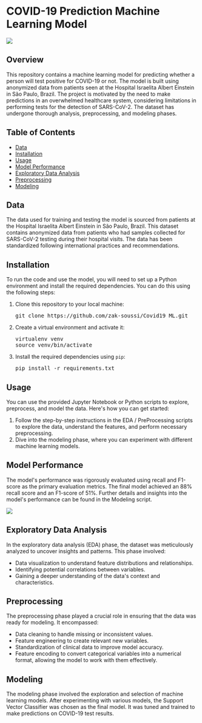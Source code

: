 ﻿<!DOCTYPE html>
<html>



<body>

  <h1>COVID-19 Prediction Machine Learning Model</h1>

  <img src="https://github.com/zak-soussi/Covid19_ML/assets/92606256/ee679ffb-b877-41ce-b95b-7f7ed8cc7e1c">
  


  <h2>Overview</h2>

  <p>This repository contains a machine learning model for predicting whether a person will test positive for COVID-19 or not. The model is built using anonymized data from patients seen at the Hospital Israelita Albert Einstein in São Paulo, Brazil. The project is motivated by the need to make predictions in an overwhelmed healthcare system, considering limitations in performing tests for the detection of SARS-CoV-2. The dataset has undergone thorough analysis, preprocessing, and modeling phases.</p>

  <h2>Table of Contents</h2>

  <ul>
    <li><a href="#data">Data</a></li>
    <li><a href="#installation">Installation</a></li>
    <li><a href="#usage">Usage</a></li>
    <li><a href="#model-performance">Model Performance</a></li>
    <li><a href="#exploratory-data-analysis">Exploratory Data Analysis</a></li>
    <li><a href="#preprocessing">Preprocessing</a></li>
    <li><a href="#modeling">Modeling</a></li>
    
  </ul>

  <h2>Data</h2>

  <p>The data used for training and testing the model is sourced from patients at the Hospital Israelita Albert Einstein in São Paulo, Brazil. This dataset contains anonymized data from patients who had samples collected for SARS-CoV-2 testing during their hospital visits. The data has been standardized following international practices and recommendations.</p>

  <h2>Installation</h2>

  <p>To run the code and use the model, you will need to set up a Python environment and install the required dependencies. You can do this using the following steps:</p>

  <ol>
    <li>Clone this repository to your local machine:</li>
    <pre>git clone https://github.com/zak-soussi/Covid19_ML.git</pre>
    <li>Create a virtual environment and activate it:</li>
    <pre>virtualenv venv
source venv/bin/activate</pre>
    <li>Install the required dependencies using <code>pip</code>:</li>
    <pre>pip install -r requirements.txt</pre>
  </ol>

  <h2>Usage</h2>

  <p>You can use the provided Jupyter Notebook or Python scripts to explore, preprocess, and model the data. Here's how you can get started:</p>

  <ol>
    <li>Follow the step-by-step instructions in the EDA / PreProcessing scripts to explore the data, understand the features, and perform necessary preprocessing.</li>
    <li>Dive into the modeling phase, where you can experiment with different machine learning models.</li>
  </ol>

  <h2>Model Performance</h2>

  <p>The model's performance was rigorously evaluated using recall and F1-score as the primary evaluation metrics. The final model achieved an 88% recall score and an F1-score of 51%. Further details and insights into the model's performance can be found in the Modeling script.</p>

  <img src="https://github.com/zak-soussi/Covid19_ML/assets/92606256/1ed68fa7-d58e-4635-866a-231e53a9ff84">


  <h2>Exploratory Data Analysis</h2>

  <p>In the exploratory data analysis (EDA) phase, the dataset was meticulously analyzed to uncover insights and patterns. This phase involved:</p>

  <ul>
    <li>Data visualization to understand feature distributions and relationships.</li>
    <li>Identifying potential correlations between variables.</li>
    <li>Gaining a deeper understanding of the data's context and characteristics.</li>
  </ul>

  <h2>Preprocessing</h2>

  <p>The preprocessing phase played a crucial role in ensuring that the data was ready for modeling. It encompassed:</p>

  <ul>
    <li>Data cleaning to handle missing or inconsistent values.</li>
    <li>Feature engineering to create relevant new variables.</li>
    <li>Standardization of clinical data to improve model accuracy.</li>
    <li>Feature encoding to convert categorical variables into a numerical format, allowing the model to work with them effectively.</li>
  </ul>

  <h2>Modeling</h2>

  <p>The modeling phase involved the exploration and selection of machine learning models. After experimenting with various models, the Support Vector Classifier was chosen as the final model. It was tuned and trained to make predictions on COVID-19 test results.</p>

</body>

</html>

